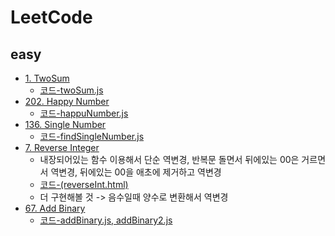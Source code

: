 # LeetCode

## easy
* [1. TwoSum](https://leetcode.com/problems/two-sum/submissions/)
    * [코드-twoSum.js](https://github.com/Rachel4858/algorithm/blob/master/CodeSquad_algorithm/twoSum.js)
* [202. Happy Number](https://leetcode.com/problems/happy-number/)
    * [코드-happuNumber.js](https://github.com/Rachel4858/algorithm/blob/master/CodeSquad_algorithm/hyppyNumber.js)
* [136. Single Number](https://leetcode.com/problems/single-number/)
    * [코드-findSingleNumber.js](https://github.com/Rachel4858/algorithm/blob/master/CodeSquad_algorithm/findsingleNumber.js)
* [7. Reverse Integer](https://leetcode.com/problems/reverse-integer/)
    * 내장되어있는 함수 이용해서 단순 역변경, 반복문 돌면서 뒤에있는 00은 거르면서 역변경, 뒤에있는 00을 애초에 제거하고 역변경
    * [코드-(reverseInt.html)](https://github.com/Rachel4858/algorithm/blob/master/LeetCode/reverseInt.html)
    * 더 구현해볼 것 -> 음수일때 양수로 변환해서 역변경
* [67. Add Binary](https://leetcode.com/problems/add-binary/)
    * [코드-addBinary.js, addBinary2.js](https://github.com/Rachel4858/algorithm/blob/master/LeetCode/addBinary.js)